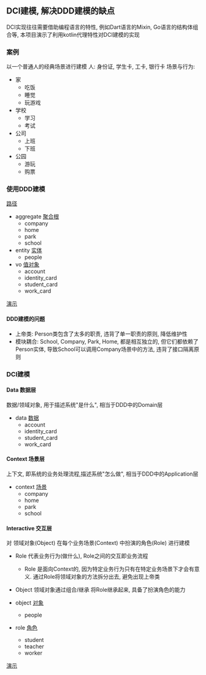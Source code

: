 ## DCI建模, 解决DDD建模的缺点

DCI实现往往需要借助编程语言的特性, 例如Dart语言的Mixin, Go语言的结构体组合等, 本项目演示了利用kotlin代理特性对DCI建模的实现

### 案例

以一个普通人的经典场景进行建模 人: 身份证, 学生卡, 工卡, 银行卡 场景与行为:

- 家
    - 吃饭
    - 睡觉
    - 玩游戏
- 学校
    - 学习
    - 考试
- 公司
    - 上班
    - 下班
- 公园
    - 游玩
    - 购票

### 使用DDD建模

[路径](src/main/kotlin/ddd)

- aggregate [聚合根](src/main/kotlin/ddd/aggregate.kt)
    - company
    - home
    - park
    - school
- entity [实体](src/main/kotlin/ddd/entity.kt)
    - people
- vo [值对象](src/main/kotlin/ddd/vo.kt)
    - account
    - identity_card
    - student_card
    - work_card

[演示](src/main/kotlin/ddd/Test.kt)

#### DDD建模的问题

- 上帝类: Person类包含了太多的职责, 违背了单一职责的原则, 降低维护性
- 模块耦合: School, Company, Park, Home, 都是相互独立的, 但它们都依赖了 Person实体, 导致School可以调用Company场景中的方法, 违背了接口隔离原则

### DCI建模

#### Data 数据层

数据/领域对象, 用于描述系统"是什么", 相当于DDD中的Domain层

- data [数据](src/main/kotlin/dci/data.kt)
    - account
    - identity_card
    - student_card
    - work_card

#### Context 场景层

上下文, 即系统的业务处理流程,描述系统"怎么做", 相当于DDD中的Application层

- context [场景](src/main/kotlin/dci/context.kt)
    - company
    - home
    - park
    - school

#### Interactive 交互层

对 领域对象(Object) 在每个业务场景(Context) 中扮演的角色(Role) 进行建模

- Role 代表业务行为(做什么), Role之间的交互即业务流程
    - Role 是面向Context的, 因为特定业务行为只有在特定业务场景下才会有意义. 通过Role将领域对象的方法拆分出去, 避免出现上帝类
- Object 领域对象通过组合/继承 将Role继承起来, 具备了扮演角色的能力

- object [对象](src/main/kotlin/dci/object.kt)
    - people

- role [角色](src/main/kotlin/dci/role.kt)
    - student
    - teacher
    - worker

[演示](src/main/kotlin/dci/Test.kt)